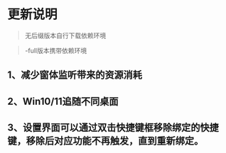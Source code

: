 ﻿# 更新说明

> 无后缀版本自行下载依赖环境

> -full版本携带依赖环境

## 1、减少窗体监听带来的资源消耗

## 2、Win10/11追随不同桌面

## 3、设置界面可以通过双击快捷键框移除绑定的快捷键，移除后对应功能不再触发，直到重新绑定。